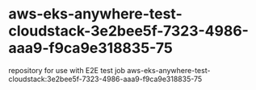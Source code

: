 # aws-eks-anywhere-test-cloudstack-3e2bee5f-7323-4986-aaa9-f9ca9e318835-75
repository for use with E2E test job aws-eks-anywhere-test-cloudstack:3e2bee5f-7323-4986-aaa9-f9ca9e318835-75
